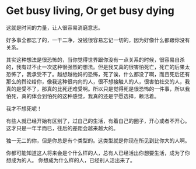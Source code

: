 # Get busy living, Or get busy dying

这就是时间的力量，让人很容易消磨意志。

好多事全都忘了的，一干二净，没钱很容易忘记一切的，因为好像什么都跟你没有关系。

其实这种想法是很恐怖的，当你觉得世界跟你没有一点关系的时候，很容易自杀的，我有过不止一次这种很强烈的想法。但是我又真的很害怕死亡，死亡的后果太恐怖了，我承受不了。越想越他妈的恐怖，死了诶，什么都没了啊，而且死后还有那么的舆论给你，像我这种很内向的人，很不想接触人的人，很害怕社交的人，我真的是受不了，那真的比死还难受啊。所以只是觉得死是很恐怖的一件事，所以我怕死，真的体会到怕死的这种感觉，我真的还是宁愿选择，赖活着。

我才不想死呢！


有些人就已经开始有区别了，过自己的生活，有着自己的圈子，开心或者不开心。这才只是一年半而已，往后的差距会越来越大的。

独一无二的你，但是你总是有个类型的。这类型就是你现在所见到比你大的人啊。

你都可能知道这人将来会是个什么样的人，总有人已经活出你想要生活，成为了你想成为的人。
你想成为什么样的人，已经别人活出来了。


